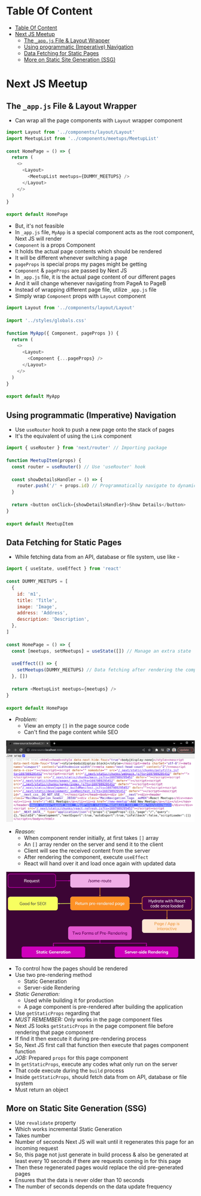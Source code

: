 # Table Of Content

- [Table Of Content](#table-of-content)
- [Next JS Meetup](#next-js-meetup)
  - [The `_app.js` File \& Layout Wrapper](#the-_appjs-file--layout-wrapper)
  - [Using programmatic (Imperative) Navigation](#using-programmatic-imperative-navigation)
  - [Data Fetching for Static Pages](#data-fetching-for-static-pages)
  - [More on Static Site Generation (SSG)](#more-on-static-site-generation-ssg)

# Next JS Meetup

## The `_app.js` File & Layout Wrapper

- Can wrap all the page components with `Layout` wrapper component

```js
import Layout from '../components/layout/Layout'
import MeetupList from '../components/meetups/MeetupList'

const HomePage = () => {
  return (
    <>
      <Layout>
        <MeetupList meetups={DUMMY_MEETUPS} />
      </Layout>
    </>
  )
}

export default HomePage
```

- But, it's not feasible
- In `_app.js` file, `MyApp` is a special component acts as the root component, Next JS will render
- `Component` is a props Component
- It holds the actual page contents which should be rendered
- It will be different whenever switching a page
- `pageProps` is special props my pages might be getting
- `Component` & `pageProps` are passed by Next JS
- In `_app.js` file, it is the actual page content of our different pages
- And it will change whenever navigating from PageA to PageB
- Instead of wrapping different page file, utilize `_app.js` file
- Simply wrap `Component` props with `Layout` component

```js
import Layout from '../components/layout/Layout'

import '../styles/globals.css'

function MyApp({ Component, pageProps }) {
  return (
    <>
      <Layout>
        <Component {...pageProps} />
      </Layout>
    </>
  )
}

export default MyApp
```

## Using programmatic (Imperative) Navigation

- Use `useRouter` hook to push a new page onto the stack of pages
- It's the equivalent of using the `Link` component

```js
import { useRouter } from 'next/router' // Importing package

function MeetupItem(props) {
  const router = useRouter() // Use 'useRouter' hook

  const showDetailsHandler = () => {
    router.push('/' + props.id) // Programmatically navigate to dynamic link
  }

  return <button onClick={showDetailsHandler}>Show Details</button>
}

export default MeetupItem
```

## Data Fetching for Static Pages

- While fetching data from an API, database or file system, use like -

```js
import { useState, useEffect } from 'react'

const DUMMY_MEETUPS = [
  {
    id: 'm1',
    title: 'Title',
    image: 'Image',
    address: 'Address',
    description: 'Description',
  },
]

const HomePage = () => {
  const [meetups, setMeetups] = useState([]) // Manage an extra state

  useEffect(() => {
    setMeetups(DUMMY_MEETUPS) // Data fetching after rendering the component
  }, [])

  return <MeetupList meetups={meetups} />
}

export default HomePage
```

- _Problem:_
  - View an empty `[]` in the page source code
  - Can't find the page content while SEO

![pre-rendering Problem](photo/pre-rendering-problem2.png)

- _Reason:_
  - When component render initially, at first takes `[]` array
  - An `[]` array render on the server and send it to the client
  - Client will see the received content from the server
  - After rendering the component, execute `useEffect`
  - React will hand over it and load once again with updated data

![Pre-rendering Forms](photo/two-pre-rendering-form.png)

- To control how the pages should be rendered
- Use two pre-rendering method
  - Static Generation
  - Server-side Rendering
- _Static Generation:_
  - Used while building it for production
  - A page component is pre-rendered after building the application
- Use `getStaticProps` regarding that
- _MUST REMEMBER:_ Only works in the page component files
- Next JS looks `getStaticProps` in the page component file before rendering that page component
- If find it then execute it during pre-rendering process
- So, Next JS first call that function then execute that pages component function
- _JOB:_ Prepared `props` for this page component
- In `getStaticProps`, execute any codes what only run on the server
- That code execute during the `build` process
- Inside `getStaticProps`, should fetch data from on API, database or file system
- Must return an object

## More on Static Site Generation (SSG)

- Use `revalidate` property
- Which works incremental Static Generation
- Takes number
- Number of seconds Next JS will wait until it regenerates this page for an incoming request
- So, this page not just generate in build process & also be generated at least every 10 seconds if there are requests coming in for this page
- Then these regenerated pages would replace the old pre-generated pages
- Ensures that the data is never older than 10 seconds
- The number of seconds depends on the data update frequency
